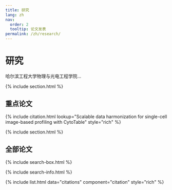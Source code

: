 ```yaml
---
title: 研究
lang: zh
nav:
  order: 2
  tooltip: 论文发表
permalink: /zh/research/
---
```


<!--# {% include icon.html icon="fa-solid fa-microscope" %}Research-->

# 研究

哈尔滨工程大学物理与光电工程学院...

{% include section.html %}

## 重点论文

{% include citation.html lookup="Scalable data harmonization for single-cell image-based profiling with CytoTable" style="rich" %}

{% include section.html %}

## 全部论文

{% include search-box.html %}

{% include search-info.html %}

{% include list.html data="citations" component="citation" style="rich" %}

